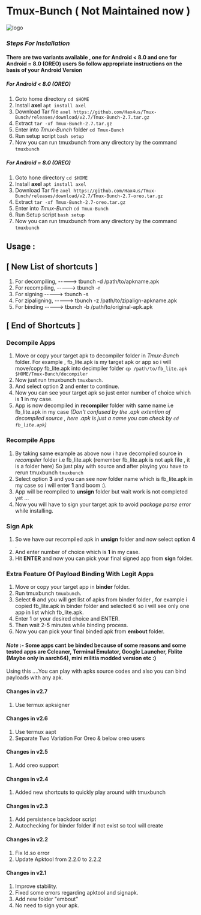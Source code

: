 # Tmux-Bunch ( Not Maintained now )

![logo](../master/docs/images/IMG_20180628_174349_826.jpg)

### _Steps For Installation_
#### There are two variants available , one for Android < 8.0 and one for Android = 8.0 (OREO) users So follow appropriate instructions on the basis of your Android Version
##### For Android < 8.0 (OREO)
1. Goto home directory `cd $HOME`
2. Install __axel__ `apt install axel`
3. Download Tar file `axel https://github.com/Hax4us/Tmux-Bunch/releases/download/v2.7/Tmux-Bunch-2.7.tar.gz`
4. Extract `tar -xf Tmux-Bunch-2.7.tar.gz`
5. Enter into _Tmux-Bunch_ folder `cd Tmux-Bunch`
6. Run setup script `bash setup`
7. Now you can run tmuxbunch from any directory by the command `tmuxbunch`
##### For Android = 8.0 (OREO)
1. Goto hone directory `cd $HOME`
2. Install __axel__ `apt install axel`
3. Download Tar file `axel https://github.com/Hax4us/Tmux-Bunch/releases/download/v2.7/Tmux-Bunch-2.7-oreo.tar.gz`
4. Extract `tar -xf Tmux-Bunch-2.7-oreo.tar.gz`
5. Enter into _Tmux-Bunch_ `cd Tmux-Bunch `
6. Run Setup script `bash setup`
7. Now you can run tmuxbunch from any directory by the command `tmuxbunch`

## Usage :
## [ New List of shortcuts ]
1. For decompiling,
-----> tbunch -d /path/to/apkname.apk
2. For recompiling,
-----> tbunch -r
3. For signing
-----> tbunch -s
4. For zipaligning,
-----> tbunch -z /path/to/zipalign-apkname.apk
5. For binding
-----> tbunch -b /path/to/original-apk.apk
## [ End of Shortcuts ]
### Decompile Apps
1. Move or copy your target apk to decompiler folder in _Tmux-Bunch_ folder. For example , fb_lite.apk is my target apk or app so i will move/copy fb_lite.apk into decimpiler folder `cp /path/to/fb_lite.apk $HOME/Tmux-Bunch/decompiler `
2. Now just run tmuxbunch `tmuxbunch`.
3. And select option __2__ and enter to continue.
4. Now you can see your target apk so just enter number of choice which is __1__ in my case.
5. App is now decompiled in __recompiler__ folder with same name i.e fb_lite.apk in my case _(Don't confused by the .apk extention of decompiled source , here .apk is just a name you can check by `cd fb_lite.apk`)_

### Recompile Apps
1. By taking same example as above now i have decompiled source in _recompiler_ folder i.e fb_lite.apk (remember fb_lite.apk is not apk file , it is a folder here) So just play with source and after playing you have to rerun tmuxbunch `tmuxbunch`
2. Select option __3__ and you can see now folder name which is fb_lite.apk in my case so i will enter __1__ and boom :).
3. App will be reompiled to __unsign__ folder but wait work is not completed yet ...
4. Now you will have to sign your target apk to avoid _package parse error_ while installing.

### Sign Apk
1. So we have our recompiled apk in __unsign__ folder and now select option __4__ .
2. And enter number of choice which is __1__ in my case.
3. Hit __ENTER__ and now you can pick your final signed app from __sign__ folder.

### Extra Feature Of Payload Binding With Legit Apps
1. Move or copy your target app in __binder__ folder.
2. Run tmuxbunch `tmuxbunch`.
3. Select __6__ and you will get list of apks from binder folder , for example i copied fb_lite.apk in binder folder and selected 6 so i will see only one app in list which fb_lite.apk.
4. Enter 1 or your desired choice and ENTER.
5. Then wait 2-5 minutes while binding process.
6. Now you can pick your final binded apk from __embout__ folder.

#### _Note_ :- Some apps cant be binded because of some reasons and some tested apps are Ccleaner, Terminal Emulator, Google Launcher, Fblite (Maybe only in aarch64), mini militia modded version etc :)

Using this ....You can play with apks source codes and also you can bind payloads with any apk.

#### Changes in v2.7
1. Use termux apksigner 
#### Changes in v2.6
1. Use termux aapt 
2. Separate Two Variation For Oreo & below oreo users 
#### Changes in v2.5
1. Add oreo support 
#### Changes in v2.4
1. Added new shortcuts to quickly play around with tmuxbunch

#### Changes in v2.3
1. Add persistence backdoor script
2. Autochecking for binder folder if not exist so tool will create 

#### Changes in v2.2
1. Fix ld.so error
2. Update Apktool from 2.2.0 to 2.2.2

#### Changes in v2.1
1. Improve stability.
2. Fixed some errors regarding apktool and signapk.
3. Add new folder "embout"
4. No need to sign your apk.
